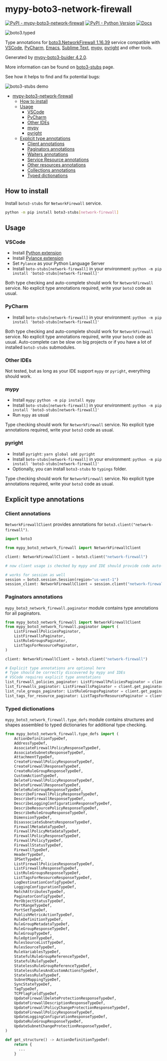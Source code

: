 # mypy-boto3-network-firewall

[![PyPI - mypy-boto3-network-firewall](https://img.shields.io/pypi/v/mypy-boto3-network-firewall.svg?color=blue)](https://pypi.org/project/mypy-boto3-network-firewall)
[![PyPI - Python Version](https://img.shields.io/pypi/pyversions/mypy-boto3-network-firewall.svg?color=blue)](https://pypi.org/project/mypy-boto3-network-firewall)
[![Docs](https://img.shields.io/readthedocs/mypy-boto3-builder.svg?color=blue)](https://mypy-boto3-builder.readthedocs.io/)

![boto3.typed](https://github.com/vemel/mypy_boto3_builder/raw/master/logo.png)

Type annotations for
[boto3.NetworkFirewall 1.16.39](https://boto3.amazonaws.com/v1/documentation/api/1.16.39/reference/services/network-firewall.html#NetworkFirewall) service
compatible with
[VSCode](https://code.visualstudio.com/),
[PyCharm](https://www.jetbrains.com/pycharm/),
[Emacs](https://www.gnu.org/software/emacs/),
[Sublime Text](https://www.sublimetext.com/),
[mypy](https://github.com/python/mypy),
[pyright](https://github.com/microsoft/pyright)
and other tools.

Generated by [mypy-boto3-buider 4.2.0](https://github.com/vemel/mypy_boto3_builder).

More information can be found on [boto3-stubs](https://pypi.org/project/boto3-stubs/) page.

See how it helps to find and fix potential bugs:

![boto3-stubs demo](https://github.com/vemel/mypy_boto3_builder/raw/master/demo.gif)

- [mypy-boto3-network-firewall](#mypy-boto3-network-firewall)
  - [How to install](#how-to-install)
  - [Usage](#usage)
    - [VSCode](#vscode)
    - [PyCharm](#pycharm)
    - [Other IDEs](#other-ides)
    - [mypy](#mypy)
    - [pyright](#pyright)
  - [Explicit type annotations](#explicit-type-annotations)
    - [Client annotations](#client-annotations)
    - [Paginators annotations](#paginators-annotations)
    - [Waiters annotations](#waiters-annotations)
    - [Service Resource annotations](#service-resource-annotations)
    - [Other resources annotations](#other-resources-annotations)
    - [Collections annotations](#collections-annotations)
    - [Typed dictionations](#typed-dictionations)

## How to install

Install `boto3-stubs` for `NetworkFirewall` service.

```bash
python -m pip install boto3-stubs[network-firewall]
```

## Usage

### VSCode

- Install [Python extension](https://marketplace.visualstudio.com/items?itemName=ms-python.python)
- Install [Pylance extension](https://marketplace.visualstudio.com/items?itemName=ms-python.vscode-pylance)
- Set `Pylance` as your Python Language Server
- Install `boto-stubs[network-firewall]` in your environment: `python -m pip install 'boto3-stubs[network-firewall]'`

Both type checking and auto-complete should work for `NetworkFirewall` service.
No explicit type annotations required, write your `boto3` code as usual.

### PyCharm

- Install `boto-stubs[network-firewall]` in your environment: `python -m pip install 'boto3-stubs[network-firewall]'`

Both type checking and auto-complete should work for `NetworkFirewall` service.
No explicit type annotations required, write your `boto3` code as usual.
Auto-complete can be slow on big projects or if you have a lot of installed `boto3-stubs` submodules.

### Other IDEs

Not tested, but as long as your IDE support `mypy` or `pyright`, everything should work.

### mypy

- Install `mypy`: `python -m pip install mypy`
- Install `boto-stubs[network-firewall]` in your environment: `python -m pip install 'boto3-stubs[network-firewall]'`
- Run `mypy` as usual

Type checking should work for `NetworkFirewall` service.
No explicit type annotations required, write your `boto3` code as usual.

### pyright

- Install `pyright`: `yarn global add pyright`
- Install `boto-stubs[network-firewall]` in your environment: `python -m pip install 'boto3-stubs[network-firewall]'`
- Optionally, you can install `boto3-stubs` to `typings` folder.

Type checking should work for `NetworkFirewall` service.
No explicit type annotations required, write your `boto3` code as usual.

## Explicit type annotations

### Client annotations

`NetworkFirewallClient` provides annotations for `boto3.client("network-firewall")`.

```python
import boto3

from mypy_boto3_network_firewall import NetworkFirewallClient

client: NetworkFirewallClient = boto3.client("network-firewall")

# now client usage is checked by mypy and IDE should provide code auto-complete

# works for session as well
session = boto3.session.Session(region="us-west-1")
session_client: NetworkFirewallClient = session.client("network-firewall")
```

### Paginators annotations

`mypy_boto3_network_firewall.paginator` module contains type annotations for all paginators.

```python
from mypy_boto3_network_firewall import NetworkFirewallClient
from mypy_boto3_network_firewall.paginator import (
    ListFirewallPoliciesPaginator,
    ListFirewallsPaginator,
    ListRuleGroupsPaginator,
    ListTagsForResourcePaginator,
)

client: NetworkFirewallClient = boto3.client("network-firewall")

# Explicit type annotations are optional here
# Type should be correctly discovered by mypy and IDEs
# VSCode requires explicit type annotations
list_firewall_policies_paginator: ListFirewallPoliciesPaginator = client.get_paginator("list_firewall_policies")
list_firewalls_paginator: ListFirewallsPaginator = client.get_paginator("list_firewalls")
list_rule_groups_paginator: ListRuleGroupsPaginator = client.get_paginator("list_rule_groups")
list_tags_for_resource_paginator: ListTagsForResourcePaginator = client.get_paginator("list_tags_for_resource")
```







### Typed dictionations

`mypy_boto3_network_firewall.type_defs` module contains structures and shapes assembled
to typed dictionaries for additional type checking.

```python
from mypy_boto3_network_firewall.type_defs import (
    ActionDefinitionTypeDef,
    AddressTypeDef,
    AssociateFirewallPolicyResponseTypeDef,
    AssociateSubnetsResponseTypeDef,
    AttachmentTypeDef,
    CreateFirewallPolicyResponseTypeDef,
    CreateFirewallResponseTypeDef,
    CreateRuleGroupResponseTypeDef,
    CustomActionTypeDef,
    DeleteFirewallPolicyResponseTypeDef,
    DeleteFirewallResponseTypeDef,
    DeleteRuleGroupResponseTypeDef,
    DescribeFirewallPolicyResponseTypeDef,
    DescribeFirewallResponseTypeDef,
    DescribeLoggingConfigurationResponseTypeDef,
    DescribeResourcePolicyResponseTypeDef,
    DescribeRuleGroupResponseTypeDef,
    DimensionTypeDef,
    DisassociateSubnetsResponseTypeDef,
    FirewallMetadataTypeDef,
    FirewallPolicyMetadataTypeDef,
    FirewallPolicyResponseTypeDef,
    FirewallPolicyTypeDef,
    FirewallStatusTypeDef,
    FirewallTypeDef,
    HeaderTypeDef,
    IPSetTypeDef,
    ListFirewallPoliciesResponseTypeDef,
    ListFirewallsResponseTypeDef,
    ListRuleGroupsResponseTypeDef,
    ListTagsForResourceResponseTypeDef,
    LogDestinationConfigTypeDef,
    LoggingConfigurationTypeDef,
    MatchAttributesTypeDef,
    PaginatorConfigTypeDef,
    PerObjectStatusTypeDef,
    PortRangeTypeDef,
    PortSetTypeDef,
    PublishMetricActionTypeDef,
    RuleDefinitionTypeDef,
    RuleGroupMetadataTypeDef,
    RuleGroupResponseTypeDef,
    RuleGroupTypeDef,
    RuleOptionTypeDef,
    RulesSourceListTypeDef,
    RulesSourceTypeDef,
    RuleVariablesTypeDef,
    StatefulRuleGroupReferenceTypeDef,
    StatefulRuleTypeDef,
    StatelessRuleGroupReferenceTypeDef,
    StatelessRulesAndCustomActionsTypeDef,
    StatelessRuleTypeDef,
    SubnetMappingTypeDef,
    SyncStateTypeDef,
    TagTypeDef,
    TCPFlagFieldTypeDef,
    UpdateFirewallDeleteProtectionResponseTypeDef,
    UpdateFirewallDescriptionResponseTypeDef,
    UpdateFirewallPolicyChangeProtectionResponseTypeDef,
    UpdateFirewallPolicyResponseTypeDef,
    UpdateLoggingConfigurationResponseTypeDef,
    UpdateRuleGroupResponseTypeDef,
    UpdateSubnetChangeProtectionResponseTypeDef,
)

def get_structure() -> ActionDefinitionTypeDef:
    return {
      ...
    }
```
